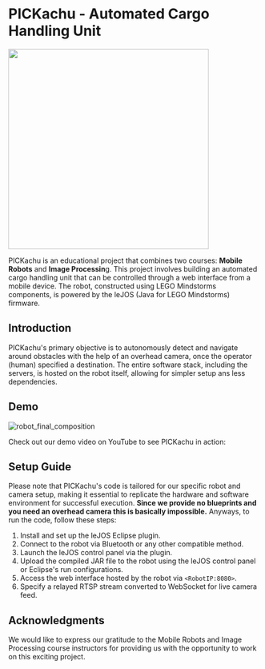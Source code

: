 # PICKachu - Automated Cargo Handling Unit

<img src="https://github.com/KonstantinEger/pickachu/assets/81491426/6f56d098-7466-4ae5-9127-c19709c30ce4" width="400">

PICKachu is an educational project that combines two courses: **Mobile Robots** and **Image Processin**g. This project involves building an automated cargo handling unit that can be controlled through a web interface from a mobile device. The robot, constructed using LEGO Mindstorms components, is powered by the leJOS (Java for LEGO Mindstorms) firmware.

## Introduction

PICKachu's primary objective is to autonomously detect and navigate around obstacles with the help of an overhead camera, once the operator (human) specified a destination. The entire software stack, including the servers, is hosted on the robot itself, allowing for simpler setup ans less dependencies.

## Demo
![robot_final_composition](https://github.com/KonstantinEger/pickachu/assets/81491426/c09b19f9-b181-4fbd-8620-d439002ffd5a)

Check out our demo video on YouTube to see PICKachu in action:

<!--
[![PICKachu Demo Video](link-to-demo-thumbnail.png)](link-to-demo-video) -->

## Setup Guide

Please note that PICKachu's code is tailored for our specific robot and camera setup, making it essential to replicate the hardware and software environment for successful execution. **Since we provide no blueprints and you need an overhead camera this is basically impossible.**
Anyways, to run the code, follow these steps:

1. Install and set up the leJOS Eclipse plugin.
2. Connect to the robot via Bluetooth or any other compatible method.
3. Launch the leJOS control panel via the plugin.
4. Upload the compiled JAR file to the robot using the leJOS control panel or Eclipse's run configurations.
5. Access the web interface hosted by the robot via `<RobotIP:8080>`.
6. Specify a relayed RTSP stream converted to WebSocket for live camera feed.

## Acknowledgments

We would like to express our gratitude to the Mobile Robots and Image Processing course instructors for providing us with the opportunity to work on this exciting project.
